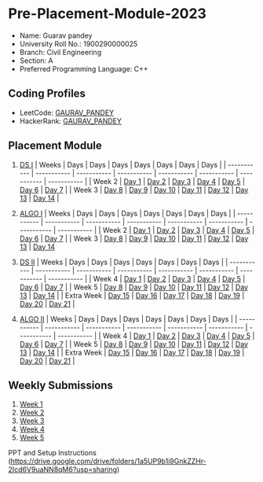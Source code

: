 # Pre-Placement-Module-2023

- Name: Guarav pandey
- University Roll No.: 1900290000025
- Branch: Civil Engineering
- Section: A
- Preferred Programming Language: C++

## Coding Profiles
- LeetCode: [GAURAV_PANDEY](https://leetcode.com/gauravsb0711/)
- HackerRank: [GAURAV_PANDEY](https://www.hackerrank.com/gauravsb0711)

## Placement Module
1. [DS I](https://github.com/Gauravpandey0711/Pre-Placement-Module-2023/tree/main/DS%20I)
    | Weeks | Days | Days | Days | Days | Days | Days | Days |
    | ----------- | ----------- | ----------- | ----------- | ----------- | ----------- | ----------- | ----------- | 
    | Week 2 | [Day 1](https://github.com/Gauravpandey0711/Pre-Placement-Module-2023/tree/main/DS%20I/Day%201) | [Day 2](https://github.com/Gauravpandey0711/Pre-Placement-Module-2023/tree/main/DS%20I/Day%202) | [Day 3](https://github.com/Gauravpandey0711/Pre-Placement-Module-2023/tree/main/DS%20I/Day%203) | [Day 4](https://github.com/Gauravpandey0711/Pre-Placement-Module-2023/tree/main/DS%20I/Day%204) | [Day 5](https://github.com/Gauravpandey0711/Pre-Placement-Module-2023/tree/main/DS%20I/Day%205) | [Day 6](https://github.com/Gauravpandey0711/Pre-Placement-Module-2023/tree/main/DS%20I/Day%206) | [Day 7](https://github.com/Gauravpandey0711/Pre-Placement-Module-2023/tree/main/DS%20I/Day%207) |
    | Week 3 | [Day 8](https://github.com/Gauravpandey0711/Pre-Placement-Module-2023/tree/main/DS%20I/Day%208) | [Day 9](https://github.com/Gauravpandey0711/Pre-Placement-Module-2023/tree/main/DS%20I/Day%209) | [Day 10](https://github.com/Gauravpandey0711/Pre-Placement-Module-2023/tree/main/DS%20I/Day%2010) | [Day 11](https://github.com/Gauravpandey0711/Pre-Placement-Module-2023/tree/main/DS%20I/Day%2011) | [Day 12](https://github.com/Gauravpandey0711/Pre-Placement-Module-2023/tree/main/DS%20I/Day%2012) | [Day 13](https://github.com/Gauravpandey0711/Pre-Placement-Module-2023/tree/main/DS%20I/Day%2013) | [Day 14](https://github.com/Gauravpandey0711/Pre-Placement-Module-2023/tree/main/DS%20I/Day%2014) |
    
2. [ALGO I](https://github.com/Gauravpandey0711/Pre-Placement-Module-2023/tree/main/ALGO%20I)
    | Weeks | Days | Days | Days | Days | Days | Days | Days |
    | ----------- | ----------- | ----------- | ----------- | ----------- | ----------- | ----------- | ----------- |
    | Week 2 | [Day 1](https://github.com/Gauravpandey0711/Pre-Placement-Module-2023/tree/main/ALGO%20I/Day%201) | [Day 2](https://github.com/Gauravpandey0711/Pre-Placement-Module-2023/tree/main/ALGO%20I/Day%202) | [Day 3](https://github.com/Gauravpandey0711/Pre-Placement-Module-2023/tree/main/ALGO%20I/Day%203) | [Day 4](https://github.com/Gauravpandey0711/Pre-Placement-Module-2023/tree/main/ALGO%20I/Day%204) | [Day 5](https://github.com/Gauravpandey0711/Pre-Placement-Module-2023/tree/main/ALGO%20I/Day%205) | [Day 6](https://github.com/Gauravpandey0711/Pre-Placement-Module-2023/tree/main/ALGO%20I/Day%206) | [Day 7](https://github.com/Gauravpandey0711/Pre-Placement-Module-2023/tree/main/ALGO%20I/Day%207) |
    | Week 3 | [Day 8](https://github.com/Gauravpandey0711/Pre-Placement-Module-2023/tree/main/ALGO%20I/Day%208) | [Day 9](https://github.com/Gauravpandey0711/Pre-Placement-Module-2023/tree/main/ALGO%20I/Day%209) | [Day 10](https://github.com/Gauravpandey0711/Pre-Placement-Module-2023/tree/main/ALGO%20I/Day%2010) | [Day 11](https://github.com/Gauravpandey0711/Pre-Placement-Module-2023/tree/main/ALGO%20I/Day%2011) | [Day 12](https://github.com/Gauravpandey0711/Pre-Placement-Module-2023/tree/main/ALGO%20I/Day%2012) | [Day 13](https://github.com/Gauravpandey0711/Pre-Placement-Module-2023/tree/main/ALGO%20I/Day%2013) | [Day 14](https://github.com/Gauravpandey0711/Pre-Placement-Module-2023/tree/main/ALGO%20I/Day%2014)  
    
3. [DS II](https://github.com/Gauravpandey0711/Pre-Placement-Module-2023/tree/main/DS%20II)
    | Weeks | Days | Days | Days | Days | Days | Days | Days |
    | ----------- | ----------- | ----------- | ----------- | ----------- | ----------- | ----------- | ----------- |
    | Week 4 | [Day 1](https://github.com/Gauravpandey0711/Pre-Placement-Module-2023/tree/main/DS%20II/Day%201) | [Day 2](https://github.com/Gauravpandey0711/Pre-Placement-Module-2023/tree/main/DS%20II/Day%202) | [Day 3](https://github.com/Gauravpandey0711/Pre-Placement-Module-2023/tree/main/DS%20II/Day%203) | [Day 4](https://github.com/Gauravpandey0711/Pre-Placement-Module-2023/tree/main/DS%20II/Day%204) | [Day 5](https://github.com/Gauravpandey0711/Pre-Placement-Module-2023/tree/main/DS%20II/Day%205) | [Day 6](https://github.com/Gauravpandey0711/Pre-Placement-Module-2023/tree/main/DS%20II/Day%206) | [Day 7](https://github.com/Gauravpandey0711/Pre-Placement-Module-2023/tree/main/DS%20II/Day%207) | 
    | Week 5 | [Day 8](https://github.com/Gauravpandey0711/Pre-Placement-Module-2023/tree/main/DS%20II/Day%208) | [Day 9](https://github.com/Gauravpandey0711/Pre-Placement-Module-2023/tree/main/DS%20II/Day%209) | [Day 10](https://github.com/Gauravpandey0711/Pre-Placement-Module-2023/tree/main/DS%20II/Day%2010) | [Day 11](https://github.com/Gauravpandey0711/Pre-Placement-Module-2023/tree/main/DS%20II/Day%2011) | [Day 12](https://github.com/Gauravpandey0711/Pre-Placement-Module-2023/tree/main/DS%20II/Day%2012) | [Day 13](https://github.com/Gauravpandey0711/Pre-Placement-Module-2023/tree/main/DS%20II/Day%2013) | [Day 14](https://github.com/Gauravpandey0711/Pre-Placement-Module-2023/tree/main/DS%20II/Day%2014) |
    | Extra Week | [Day 15](https://github.com/Gauravpandey0711/Pre-Placement-Module-2023/tree/main/DS%20II/Day%2015) | [Day 16](https://github.com/Gauravpandey0711/Pre-Placement-Module-2023/tree/main/DS%20II/Day%2016) | [Day 17](https://github.com/Gauravpandey0711/Pre-Placement-Module-2023/tree/main/DS%20II/Day%2017) | [Day 18](https://github.com/Gauravpandey0711/Pre-Placement-Module-2023/tree/main/DS%20II/Day%2018) | [Day 19](https://github.com/Gauravpandey0711/Pre-Placement-Module-2023/tree/main/DS%20II/Day%2019) | [Day 20](https://github.com/Gauravpandey0711/Pre-Placement-Module-2023/tree/main/DS%20II/Day%2020) | [Day 21](https://github.com/Gauravpandey0711/Pre-Placement-Module-2023/tree/main/DS%20II/Day%2021) |
    
4. [ALGO II](https://github.com/Gauravpandey0711/Pre-Placement-Module-2023/tree/main/ALGO%20II)
    | Weeks | Days | Days | Days | Days | Days | Days | Days |
    | ----------- | ----------- | ----------- | ----------- | ----------- | ----------- | ----------- | ----------- |
    | Week 4 | [Day 1](https://github.com/Gauravpandey0711/Pre-Placement-Module-2023/tree/main/ALGO%20II/Day%201) | [Day 2](https://github.com/Gauravpandey0711/Pre-Placement-Module-2023/tree/main/ALGO%20II/Day%202) | [Day 3](https://github.com/Gauravpandey0711/Pre-Placement-Module-2023/tree/main/ALGO%20II/Day%203) | [Day 4](https://github.com/Gauravpandey0711/Pre-Placement-Module-2023/tree/main/ALGO%20II/Day%204) | [Day 5](https://github.com/Gauravpandey0711/Pre-Placement-Module-2023/tree/main/ALGO%20II/Day%205) | [Day 6](https://github.com/Gauravpandey0711/Pre-Placement-Module-2023/tree/main/ALGO%20II/Day%206) | [Day 7](https://github.com/Gauravpandey0711/Pre-Placement-Module-2023/tree/main/ALGO%20II/Day%207) |
    | Week 5 | [Day 8](https://github.com/Gauravpandey0711/Pre-Placement-Module-2023/tree/main/ALGO%20II/Day%208) | [Day 9](https://github.com/Gauravpandey0711/Pre-Placement-Module-2023/tree/main/ALGO%20II/Day%209) | [Day 10](https://github.com/Gauravpandey0711/Pre-Placement-Module-2023/tree/main/ALGO%20II/Day%2010) | [Day 11](https://github.com/Gauravpandey0711/Pre-Placement-Module-2023/tree/main/ALGO%20II/Day%2011) | [Day 12](https://github.com/Gauravpandey0711/Pre-Placement-Module-2023/tree/main/ALGO%20II/Day%2012) | [Day 13](https://github.com/Gauravpandey0711/Pre-Placement-Module-2023/tree/main/ALGO%20II/Day%2013) | [Day 14](https://github.com/Gauravpandey0711/Pre-Placement-Module-2023/tree/main/ALGO%20II/Day%2014) |
    | Extra Week | [Day 15](https://github.com/Gauravpandey0711/Pre-Placement-Module-2023/tree/main/ALGO%20II/Day%2015) | [Day 16](https://github.com/Gauravpandey0711/Pre-Placement-Module-2023/tree/main/ALGO%20II/Day%2016) | [Day 17](https://github.com/Gauravpandey0711/Pre-Placement-Module-2023/tree/main/ALGO%20II/Day%2017) | [Day 18](https://github.com/Gauravpandey0711/Pre-Placement-Module-2023/tree/main/ALGO%20II/Day%2018) | [Day 19](https://github.com/Gauravpandey0711/Pre-Placement-Module-2023/tree/main/ALGO%20II/Day%2019) | [Day 20](https://github.com/Gauravpandey0711/Pre-Placement-Module-2023/tree/main/ALGO%20II/Day%2020) | [Day 21](https://github.com/Gauravpandey0711/Pre-Placement-Module-2023/tree/main/ALGO%20II/Day%2021) |

## Weekly Submissions
1. [Week 1](https://github.com/Gauravpandey0711/Pre-Placement-Module-2023/tree/main/Weekly%20Submissions/Week%201)
2. [Week 2](https://github.com/Gauravpandey0711/Pre-Placement-Module-2023/tree/main/Weekly%20Submissions/Week%202)
3. [Week 3](https://github.com/Gauravpandey0711/Pre-Placement-Module-2023/tree/main/Weekly%20Submissions/Week%203)
4. [Week 4](https://github.com/Gauravpandey0711/Pre-Placement-Module-2023/tree/main/Weekly%20Submissions/Week%204)
5. [Week 5](https://github.com/Gauravpandey0711/Pre-Placement-Module-2023/tree/main/Weekly%20Submissions/Week%205)


PPT and Setup Instructions    
(https://drive.google.com/drive/folders/1a5UP9b1i9GnkZZHr-2Icd6V9uaNN8qM6?usp=sharing)
